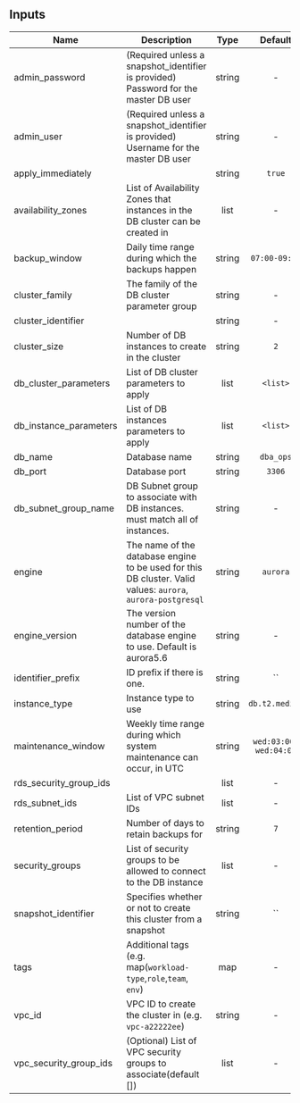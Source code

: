 
## Inputs

| Name | Description | Type | Default | Required |
|------|-------------|:----:|:-----:|:-----:|
| admin_password | (Required unless a snapshot_identifier is provided) Password for the master DB user | string | - | yes |
| admin_user | (Required unless a snapshot_identifier is provided) Username for the master DB user | string | - | yes |
| apply_immediately |  | string | `true` | no |
| availability_zones | List of Availability Zones that instances in the DB cluster can be created in | list | - | yes |
| backup_window | Daily time range during which the backups happen | string | `07:00-09:00` | no |
| cluster_family | The family of the DB cluster parameter group | string | - | yes |
| cluster_identifier |  | string | - | yes |
| cluster_size | Number of DB instances to create in the cluster | string | `2` | no |
| db_cluster_parameters | List of DB cluster parameters to apply | list | `<list>` | no |
| db_instance_parameters | List of DB instances parameters to apply | list | `<list>` | no |
| db_name | Database name | string | `dba_ops` | no |
| db_port | Database port | string | `3306` | no |
| db_subnet_group_name | DB Subnet group to associate with DB instances. must match all of instances. | string | - | yes |
| engine | The name of the database engine to be used for this DB cluster. Valid values: `aurora`, `aurora-postgresql` | string | `aurora` | no |
| engine_version | The version number of the database engine to use. Default is aurora5.6 | string | - | yes |
| identifier_prefix | ID prefix if there is one. | string | `` | no |
| instance_type | Instance type to use | string | `db.t2.medium` | no |
| maintenance_window | Weekly time range during which system maintenance can occur, in UTC | string | `wed:03:00-wed:04:00` | no |
| rds_security_group_ids |  | list | - | yes |
| rds_subnet_ids | List of VPC subnet IDs | list | - | yes |
| retention_period | Number of days to retain backups for | string | `7` | no |
| security_groups | List of security groups to be allowed to connect to the DB instance | list | - | yes |
| snapshot_identifier | Specifies whether or not to create this cluster from a snapshot | string | `` | no |
| tags | Additional tags (e.g. map(`workload-type`,`role`,`team`, `env`) | map | - | yes |
| vpc_id | VPC ID to create the cluster in (e.g. `vpc-a22222ee`) | string | - | yes |
| vpc_security_group_ids | (Optional) List of VPC security groups to associate(default []) | list | - | yes |

